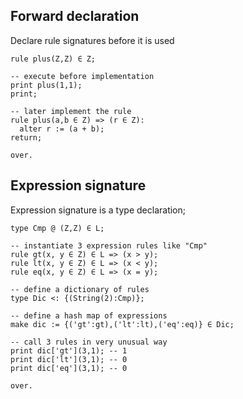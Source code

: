 ## Forward declaration

Declare rule signatures before it is used

```
rule plus(Z,Z) ∈ Z;

-- execute before implementation
print plus(1,1);
print;

-- later implement the rule
rule plus(a,b ∈ Z) => (r ∈ Z):
  alter r := (a + b);
return;

over.
```

## Expression signature

Expression signature is a type declaration;

```
type Cmp @ (Z,Z) ∈ L;

-- instantiate 3 expression rules like "Cmp"
rule gt(x, y ∈ Z) ∈ L => (x > y);
rule lt(x, y ∈ Z) ∈ L => (x < y);
rule eq(x, y ∈ Z) ∈ L => (x = y);

-- define a dictionary of rules
type Dic <: {(String(2):Cmp)};
 
-- define a hash map of expressions
make dic := {('gt':gt),('lt':lt),('eq':eq)} ∈ Dic;

-- call 3 rules in very unusual way
print dic['gt'](3,1); -- 1
print dic['lt'](3,1); -- 0
print dic['eq'](3,1); -- 0

over.
```
